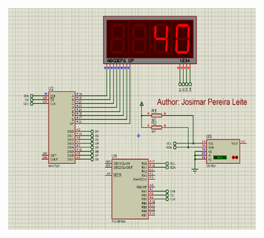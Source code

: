 <img align="left" width="600" height="450" src="https://github.com/josimarpereiraleite/DS1621-PIC16F84/blob/main/images/ds1621.png">
